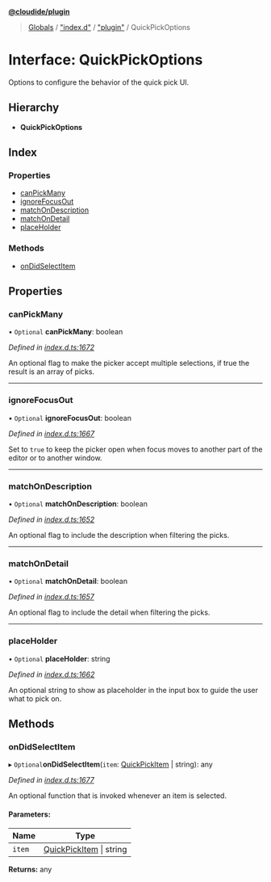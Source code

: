 **[@cloudide/plugin](../README.md)**

> [Globals](../README.md) / ["index.d"](../modules/_index_d_.md) / ["plugin"](../modules/_index_d_._plugin_.md) / QuickPickOptions

# Interface: QuickPickOptions

Options to configure the behavior of the quick pick UI.

## Hierarchy

* **QuickPickOptions**

## Index

### Properties

* [canPickMany](_index_d_._plugin_.quickpickoptions.md#canpickmany)
* [ignoreFocusOut](_index_d_._plugin_.quickpickoptions.md#ignorefocusout)
* [matchOnDescription](_index_d_._plugin_.quickpickoptions.md#matchondescription)
* [matchOnDetail](_index_d_._plugin_.quickpickoptions.md#matchondetail)
* [placeHolder](_index_d_._plugin_.quickpickoptions.md#placeholder)

### Methods

* [onDidSelectItem](_index_d_._plugin_.quickpickoptions.md#ondidselectitem)

## Properties

### canPickMany

• `Optional` **canPickMany**: boolean

*Defined in [index.d.ts:1672](https://github.com/huaweicloud/cloudide-plugin-api/blob/1ab5ef8/index.d.ts#L1672)*

An optional flag to make the picker accept multiple selections, if true the result is an array of picks.

___

### ignoreFocusOut

• `Optional` **ignoreFocusOut**: boolean

*Defined in [index.d.ts:1667](https://github.com/huaweicloud/cloudide-plugin-api/blob/1ab5ef8/index.d.ts#L1667)*

Set to `true` to keep the picker open when focus moves to another part of the editor or to another window.

___

### matchOnDescription

• `Optional` **matchOnDescription**: boolean

*Defined in [index.d.ts:1652](https://github.com/huaweicloud/cloudide-plugin-api/blob/1ab5ef8/index.d.ts#L1652)*

An optional flag to include the description when filtering the picks.

___

### matchOnDetail

• `Optional` **matchOnDetail**: boolean

*Defined in [index.d.ts:1657](https://github.com/huaweicloud/cloudide-plugin-api/blob/1ab5ef8/index.d.ts#L1657)*

An optional flag to include the detail when filtering the picks.

___

### placeHolder

• `Optional` **placeHolder**: string

*Defined in [index.d.ts:1662](https://github.com/huaweicloud/cloudide-plugin-api/blob/1ab5ef8/index.d.ts#L1662)*

An optional string to show as placeholder in the input box to guide the user what to pick on.

## Methods

### onDidSelectItem

▸ `Optional`**onDidSelectItem**(`item`: [QuickPickItem](_index_d_._plugin_.quickpickitem.md) \| string): any

*Defined in [index.d.ts:1677](https://github.com/huaweicloud/cloudide-plugin-api/blob/1ab5ef8/index.d.ts#L1677)*

An optional function that is invoked whenever an item is selected.

#### Parameters:

Name | Type |
------ | ------ |
`item` | [QuickPickItem](_index_d_._plugin_.quickpickitem.md) \| string |

**Returns:** any

